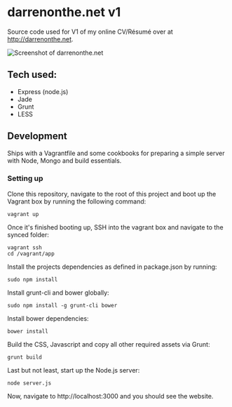 # darrenonthe.net v1

Source code used for V1 of my online CV/Résumé over at http://darrenonthe.net.

![Screenshot of darrenonthe.net](http://darrenonthe.net/static/img/darrenonthenet.png)

## Tech used:

* Express (node.js)
* Jade
* Grunt
* LESS

## Development

Ships with a Vagrantfile and some cookbooks for preparing a simple server with Node, Mongo and build essentials.

### Setting up

Clone this repository, navigate to the root of this project and boot up the Vagrant box by running the following command:

```
vagrant up
```

Once it's finished booting up, SSH into the vagrant box and navigate to the synced folder: 

```
vagrant ssh
cd /vagrant/app
```

Install the projects dependencies as defined in package.json by running:

```
sudo npm install
```

Install grunt-cli and bower globally:

```
sudo npm install -g grunt-cli bower
```

Install bower dependencies:

```
bower install
```

Build the CSS, Javascript and copy all other required assets via Grunt:

```
grunt build
```

Last but not least, start up the Node.js server:

```
node server.js
```

Now, navigate to http://localhost:3000 and you should see the website.
